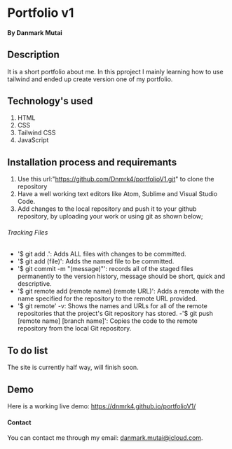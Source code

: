 # Portfolio v1

####  By Danmark Mutai

## Description
It is a short portfolio about me.
In this pproject I mainly learning how to use tailwind and ended up create version one of my portfolio.

## Technology's used
1. HTML
2. CSS
3. Tailwind CSS
4. JavaScript

## Installation process and requiremants
1. Use this url:"https://github.com/Dnmrk4/portfolioV1.git" to clone the repository
2. Have a well working text editors like Atom, Sublime and Visual Studio Code.
3. Add changes to the local repository and push it to your github repository, by uploading your work or using git as shown below;

###### Tracking Files

- '$ git add .': Adds ALL files with changes to be committed.
- '$ git add (file)': Adds the named file to be committed.
- '$ git commit -m "(message)"': records all of the staged files permanently to the version history, message should be short, quick and descriptive.
- '$ git remote add (remote name) (remote URL)': Adds a remote with the name specified for the repository to the remote URL provided.
- '$ git remote' -v: Shows the names and URLs for all of the remote repositories that the project's Git repository has stored.
-'$ git push [remote name] [branch name]': Copies the code to the remote repository from the local Git repository.

## To do list
The site is currently half way, will finish soon.

## Demo
Here is a working live demo: https://dnmrk4.github.io/portfolioV1/


#### Contact
You can contact me through  my email: danmark.mutai@icloud.com.


